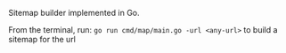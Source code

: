 Sitemap builder implemented in Go. 

From the terminal, run: `go run cmd/map/main.go -url <any-url>` to build a sitemap for the url
